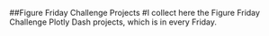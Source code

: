 ##Figure Friday Challenge Projects
#I collect here the Figure Friday Challenge Plotly Dash projects, which is in every Friday.
